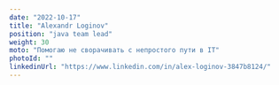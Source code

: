 ```yaml
---
date: "2022-10-17"
title: "Alexandr Loginov"
position: "java team lead"
weight: 30
moto: "Помогаю не сворачивать с непростого пути в IT"
photoId: ""
linkedinUrl: "https://www.linkedin.com/in/alex-loginov-3847b8124/" 
---
```

